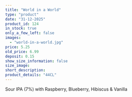 ```yaml
---
title: "World in a World"
type: "product"
date: "31-12-2025"
product_id: 124
in_stock: true
only_a_few_left: false
images:
  - "world-in-a-world.jpg"
price: 5.25
old_price: 6.99
deposit: 0.15
show_size_information: false
size_image:
short_description:
product_details: "44CL"
---
```


Sour IPA (7%) with Raspberry, Blueberry, Hibiscus & Vanilla
